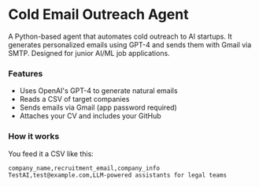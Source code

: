 # Cold Email Outreach Agent

A Python-based agent that automates cold outreach to AI startups. It generates personalized emails using GPT-4 and sends them with Gmail via SMTP. Designed for junior AI/ML job applications.

### Features
- Uses OpenAI's GPT-4 to generate natural emails
- Reads a CSV of target companies
- Sends emails via Gmail (app password required)
- Attaches your CV and includes your GitHub

### How it works
You feed it a CSV like this:

```csv
company_name,recruitment_email,company_info
TestAI,test@example.com,LLM-powered assistants for legal teams
